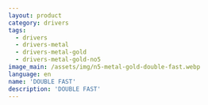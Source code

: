 ```yaml
---
layout: product
category: drivers
tags:
  - drivers
  - drivers-metal
  - drivers-metal-gold
  - drivers-metal-gold-no5
image_main: /assets/img/n5-metal-gold-double-fast.webp
language: en
name: 'DOUBLE FAST'
description: 'DOUBLE FAST'
---
```

